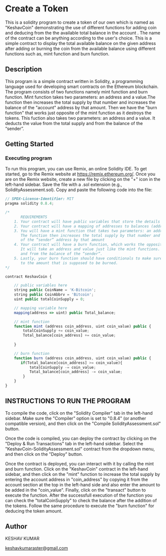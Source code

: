 # Create a Token

This is a solidity program to create a token of our own which is named as "KeshavCoin" demonstrating the use of different functions for adding coin and deducing from the the available total balance in the account . The name of the contract can be anything according to the user's choice. This is a simple contract to display the total available balance on the given address after adding or burning the coin from the available balance using different functions such as, mint function and burn function.  

## Description

This program is a simple contract written in Solidity, a programming language used for developing smart contracts on the Ethereum blockchain. The program consists of two functions namely mint function and burn function. Mint function takes two parameters: an address and a value.The function then increases the total supply by that number and increases the balance of the "account" address by that amount. Then we have the "burn function" that works just opposite of the mint function as it destroys the tokens. This fuction also takes two parameters: an address and a value. It deducts the value from the total supply 
and from the balance of the “sender”.

## Getting Started

### Executing program

To run this program, you can use Remix, an online Solidity IDE. To get started, go to the Remix website at https://remix.ethereum.org/. Once you are on the Remix website, create a new file by clicking on the "+" icon in the left-hand sidebar. Save the file with a .sol extension (e.g., SolidityAssessment.sol). Copy and paste the following code into the file:
```javascript
// SPDX-License-Identifier: MIT
pragma solidity 0.8.4;

/*
       REQUIREMENTS
    1. Your contract will have public variables that store the details about your coin (Token Name, Token Abbrv., Total Supply)
    2. Your contract will have a mapping of addresses to balances (address => uint)
    3. You will have a mint function that takes two parameters: an address and a value. 
       The function then increases the total supply by that number and increases the balance 
       of the “sender” address by that amount
    4. Your contract will have a burn function, which works the opposite of the mint function, as it will destroy tokens. 
       It will take an address and value just like the mint functions. It will then deduct the value from the total supply 
       and from the balance of the “sender”.
    5. Lastly, your burn function should have conditionals to make sure the balance of "sender" is greater than or equal 
       to the amount that is supposed to be burned.
*/

contract KeshavCoin {

    // public variables here
    string public CoinName = 'K-Bitcoin';
    string public CoinAbbrv = 'Bitcoin';
    uint public totalCoinSupply = 0;

    // mapping variable here
    mapping(address => uint) public Total_balance;

    // mint function
    function mint (address coin_address, uint coin_value) public {
        totalCoinSupply += coin_value;
        Total_balance[coin_address] += coin_value;
        
    } 

    // burn function
    function burn (address coin_address, uint coin_value) public {
       if(Total_balance[coin_address] >= coin_value){
           totalCoinSupply -= coin_value;
           Total_balance[coin_address] -= coin_value;
        } 
    }
}

```
## INSTRUCTIONS TO RUN THE PROGRAM

To compile the code, click on the "Solidity Compiler" tab in the left-hand sidebar. Make sure the "Compiler" option is set to "0.8.4" (or another compatible version), and then click on the "Compile SolidityAssessment.sol" button.

Once the code is compiled, you can deploy the contract by clicking on the "Deploy & Run Transactions" tab in the left-hand sidebar. Select the "KeshavCoin-SolidityAssessment.sol" contract from the dropdown menu, and then click on the "Deploy" button.

Once the contract is deployed, you can interact with it by calling the mint and burn function. Click on the "KeshavCoin" contract in the left-hand sidebar, and then click on the "mint" function to increase the total supply by entering the account address in "coin_address" by copying it from the account section at the top in the left-hand side and also enter the amount to be added in the "coin_value". Finally, click on the "transact" button to execute the function. After the successfull execution of the function you can check the "totalCoinSupply" to check the balance after the addition of the tokens. Follow the same procedure to execute the "burn function" for deducing the token amount.


## Author

KESHAV KUMAR

keshavkumaraster@gmail.com
